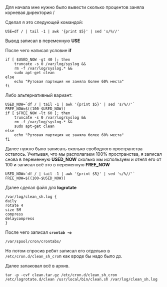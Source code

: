 Для начала мне нужно было вывести сколько процентов заняла корневая директория / 

Сделал я это следующей командой:

`USE=df / | tail -1 | awk '{print $5}' | sed 's/%//'`

Вывод записал в переменную **USE**

После чего написал условие **if**

```
if [ $USED_NOW -gt 40 ]; then
    truncate -s 0 /var/log/syslog &&
    rm -f /var/log/syslog.* &&
    sudo apt-get clean
else
    echo "Рутовая партиция не заняла более 60% места"
fi
```

Либо альтернативный вариант:

```
USED_NOW=`df / | tail -1 | awk '{print $5}' | sed 's/%//'`
FREE_NOW=$((100-$USED_NOW))
if [ $FREE_NOW -lt 60 ]; then   
    truncate -s 0 /var/log/syslog && 
    rm -f /var/log/syslog.* && 
    sudo apt-get clean
else
    echo "Рутовая партиция не заняла более 60% места"
fi
```

Далее нужно было записать сколько свободного пространства осталось. Учитывая, что мы располагаем 100% пространства, я записал снова в переменную **USED_NOW** сколько мы используем и отнял его от 100 и записал всё это в переменную **FREE_NOW**

```
USED_NOW=`df / | tail -1 | awk '{print $5}' | sed 's/%//'`
FREE_NOW=$((100-$USED_NOW))
```

Далее сделал файл для **logrotate** 

```
/var/log/clean_sh.log {
daily
rotate 4
size 5M
compress
delaycompress
}
```

После чего записал **`crontab -e`** 

`/var/spool/cron/crontabs/`

Но потом спросив ребят записал его отдельно в `/etc/cron.d/clean_sh_cro`n как вроде бы надо было дз.

Далее запаковал всё в архив.

`tar -p -cvf clean.tar.gz /etc/cron.d/clean_sh_cron /etc/logrotate.d/clean /usr/local/bin/clean.sh /var/log/clean_sh.log`
